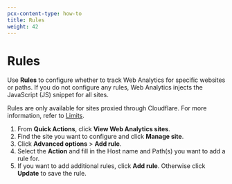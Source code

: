 ```yaml
---
pcx-content-type: how-to
title: Rules
weight: 42
---
```


# Rules

Use **Rules** to configure whether to track Web Analytics for specific websites or paths. If you do not configure any rules, Web Analytics injects the JavaScript (JS) snippet for all sites.

Rules are only available for sites proxied through Cloudflare. For more information, refer to [Limits](/analytics/web-analytics/understanding-web-analytics/limits/).

1.  From **Quick Actions**, click **View Web Analytics sites**.
2.  Find the site you want to configure and click **Manage site**.
3.  Click **Advanced options** > **Add rule**.
4.  Select the **Action** and fill in the Host name and Path(s) you want to add a rule for.
5.  If you want to add additional rules, click **Add rule**. Otherwise click **Update** to save the rule.
